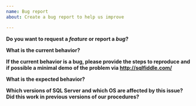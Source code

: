 ```yaml
---
name: Bug report
about: Create a bug report to help us improve

---
```


**Do you want to request a *feature* or report a *bug*?**

**What is the current behavior?**

**If the current behavior is a bug, please provide the steps to reproduce and if possible a minimal demo of the problem via http://sqlfiddle.com/**

**What is the expected behavior?**

**Which versions of SQL Server and which OS are affected by this issue? Did this work in previous versions of our procedures?**
